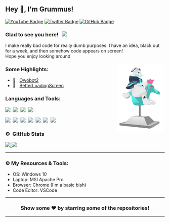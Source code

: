 ## Hey 👋, I'm Grummus!

[![YouTube Badge](https://img.shields.io/badge/-YouTube-e02828?style=flat-square&logo=YouTube&logoColor=white)](https://www.youtube.com/channel/UCe7Ha4RBG3YxMo-m9CMv-MQ)
[![Twitter Badge](https://img.shields.io/badge/-Twitter-00acee?style=flat-square&logo=Twitter&logoColor=white)](https://twitter.com/GrumGrumGrummus)
[![GitHub Badge](https://img.shields.io/badge/-GitHub-ffffff?style=flat-square&logo=Github&logoColor=black)](https://github.com/Grummus)

### Glad to see you here! &nbsp; ![](https://komarev.com/ghpvc/?username=Grummus&label=Views&color=blue&style=plastic) 

I make really bad code for really dumb purposes. I have an idea, black out for a week, and then somehow code appears on screen!  
Hope you enjoy looking around



<img align="right" height="215" alt="" src="https://github.com/Grummus/Grummus/blob/main/GrumHorse.gif" />


### Some Highlights:

- 📌 &nbsp; [Owobot2](https://github.com/Grummus/owobot2)
- 📌 &nbsp; [BetterLoadingScreen](https://github.com/Grummus/BetterLoadingScreen)

### Languages and Tools:

![](https://img.shields.io/badge/JavaScript-F7DF1E?style=for-the-badge&logo=javascript&logoColor=black)&nbsp;
![](https://img.shields.io/badge/Node.js-43853D?style=for-the-badge&logo=node.js&logoColor=white)&nbsp;
![](https://img.shields.io/badge/Markdown-000000?style=for-the-badge&logo=markdown&logoColor=white)&nbsp;
![](https://img.shields.io/badge/c%23-%23239120.svg?style=for-the-badge&logo=c-sharp&logoColor=white)&nbsp;

![](https://img.shields.io/badge/Windows-0078D6?style=for-the-badge&logo=windows&logoColor=white)&nbsp;
![](https://img.shields.io/badge/Linux-d94100?style=for-the-badge&logo=linux&logoColor=white)&nbsp;
![](https://img.shields.io/badge/Discord-7289DA?style=for-the-badge&logo=discord&logoColor=white)&nbsp;
![](https://img.shields.io/badge/PayPal-00457C?style=for-the-badge&logo=paypal&logoColor=white)&nbsp;
![](https://img.shields.io/badge/Spotify-1ED760?&style=for-the-badge&logo=spotify&logoColor=white)&nbsp;
![](https://img.shields.io/badge/GitHub-100000?style=for-the-badge&logo=github&logoColor=white)&nbsp;
![](https://img.shields.io/badge/Steam-000000?style=for-the-badge&logo=steam&logoColor=white)&nbsp;

### ⚙️ &nbsp;GitHub Stats

<p align="left">
<a href="https://github.com/Grummus">
  <img height="180em" src="https://github-readme-stats-eight-theta.vercel.app/api?username=Grummus&show_icons=true&theme=react&include_all_commits=true&count_private=true"/>
  <img height="180em" src="https://github-readme-stats-eight-theta.vercel.app/api/top-langs/?username=Grummus&layout=compact&langs_count=8&theme=react"/>
</a>
</p>

---

### ⚙️ My Resources & Tools:

- OS: Windows 10
- Laptop: MSI Apache Pro
- Browser: Chrome (I'm a basic bish)
- Code Editor: VSCode

---

<h3 align=center>Show some ❤️ by starring some of the repositories!</h3>

---

